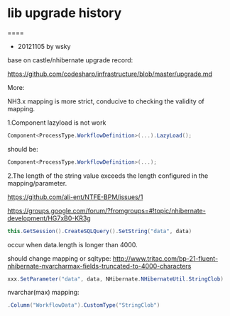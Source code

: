 # lib upgrade history
====

- 20121105 by wsky

base on castle/nhibernate upgrade record:

https://github.com/codesharp/infrastructure/blob/master/upgrade.md

More:

NH3.x mapping is more strict, conducive to checking the validity of mapping.

1.Component lazyload is not work
```c#
Component<ProcessType.WorkflowDefinition>(...).LazyLoad();
```
should be:
```c#
Component<ProcessType.WorkflowDefinition>(...);
```

2.The length of the string value exceeds the length configured in the mapping/parameter.

https://github.com/ali-ent/NTFE-BPM/issues/1

https://groups.google.com/forum/?fromgroups=#!topic/nhibernate-development/HG7xB0-KR3g

```c#
this.GetSession().CreateSQLQuery().SetString("data", data)
```
occur when data.length is longer than 4000.

should change mapping or sqltype:
http://www.tritac.com/bp-21-fluent-nhibernate-nvarcharmax-fields-truncated-to-4000-characters
```c#
xxx.SetParameter("data", data, NHibernate.NHibernateUtil.StringClob)
```
nvarchar(max) mapping:
```c#
.Column("WorkflowData").CustomType("StringClob")
```
